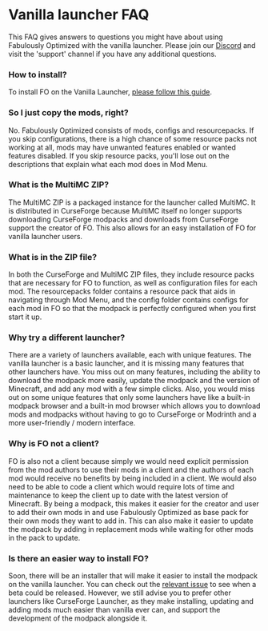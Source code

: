 # Vanilla launcher FAQ


This FAQ gives answers to questions you might have about using Fabulously Optimized with the vanilla launcher. Please join our [Discord](https://discord.gg/yxaXtaQqdB) and visit the 'support' channel if you have any additional questions. 

### How to install?

To install FO on the Vanilla Launcher, [please follow this guide](https://fabulously-optimized.gitbook.io/modpack/readme/install-instructions#minecraft-launcher-vanilla).

### So I just copy the mods, right?

No. Fabulously Optimized consists of mods, configs and resourcepacks. If you skip configurations, there is a high chance of some resource packs not working at all, mods may have unwanted features enabled or wanted features disabled. If you skip resource packs, you'll lose out on the descriptions that explain what each mod does in Mod Menu.

### What is the MultiMC ZIP?

The MultiMC ZIP is a packaged instance for the launcher called MultiMC. It is distributed in CurseForge because MultiMC itself no longer supports downloading CurseForge modpacks and downloads from CurseForge support the creator of FO. This also allows for an easy installation of FO for vanilla launcher users.

### What is in the ZIP file?

In both the CurseForge and MultiMC ZIP files, they include resource packs that are necessary for FO to function, as well as configuration files for each mod. The resourcepacks folder contains a resource pack that aids in navigating through Mod Menu, and the config folder contains configs for each mod in FO so that the modpack is perfectly configured when you first start it up.

### Why try a different launcher?

There are a variety of launchers available, each with unique features. The vanilla launcher is a basic launcher, and it is missing many features that other launchers have. You miss out on many features, including the ability to download the modpack more easily, update the modpack and the version of Minecraft, and add any mod with a few simple clicks. Also, you would miss out on some unique features that only some launchers have like a built-in modpack browser and a built-in mod browser which allows you to download mods and modpacks without having to go to CurseForge or Modrinth and a more user-friendly / modern interface.

### Why is FO not a client?

FO is also not a client because simply we would need explicit permission from the mod authors to use their mods in a client and the authors of each mod would receive no benefits by being included in a client. We would also need to be able to code a client which would require lots of time and maintenance to keep the client up to date with the latest version of Minecraft. By being a modpack, this makes it easier for the creator and user to add their own mods in and use Fabulously Optimized as base pack for their own mods they want to add in. This can also make it easier to update the modpack by adding in replacement mods while waiting for other mods in the pack to update.

### Is there an easier way to install FO?

Soon, there will be an installer that will make it easier to install the modpack on the vanilla launcher. You can check out the [relevant issue](https://github.com/Fabulously-Optimized/fabulously-optimized/issues/110) to see when a beta could be released. However, we still advise you to prefer other launchers like CurseForge Launcher, as they make installing, updating and adding mods much easier than vanilla ever can, and support the development of the modpack alongside it.
